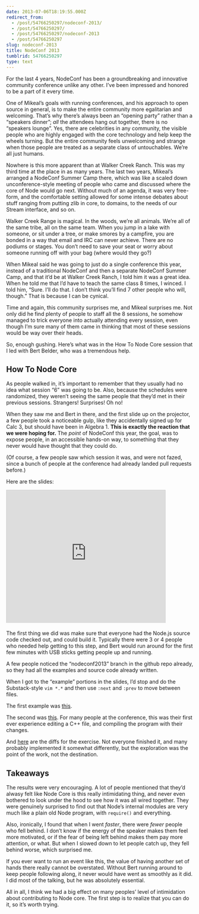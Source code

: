 ```yaml
---
date: 2013-07-06T18:19:55.000Z
redirect_from:
  - /post/54766250297/nodeconf-2013/
  - /post/54766250297/
  - /post/54766250297/nodeconf-2013
  - /post/54766250297
slug: nodeconf-2013
title: NodeConf 2013
tumblrid: 54766250297
type: text
---
```

<p>For the last 4 years, NodeConf has been a groundbreaking and
innovative community conference unlike any other.  I&rsquo;ve been
impressed and honored to be a part of it every time.</p>

<p>One of Mikeal&rsquo;s goals with running conferences, and his approach to
open source in general, is to make the entire community more
egalitarian and welcoming.  That&rsquo;s why there&rsquo;s always been an “opening
party” rather than a “speakers dinner”; <em>all</em> the attendees hang out
together, there is no “speakers lounge”.  Yes, there are celebrities
in any community, the visible people who are highly engaged with the
core technology and help keep the wheels turning.  But the entire
community feels unwelcoming and strange when those people are treated
as a separate class of untouchables.  We&rsquo;re all just humans.</p>

<p>Nowhere is this more apparent than at Walker Creek Ranch.  This was my
third time at the place in as many years.  The last two years,
Mikeal&rsquo;s arranged a NodeConf Summer Camp there, which was like a
scaled down unconference-style meeting of people who came and
discussed where the core of Node would go next.  Without much of an
agenda, it was very free-form, and the comfortable setting allowed for
some intense debates about stuff ranging from putting zlib in core, to
domains, to the needs of our Stream interface, and so on.</p>

<p>Walker Creek Range is magical.  In the woods, we&rsquo;re all animals.
We&rsquo;re all of the same tribe, all on the same team.  When you jump in a
lake with someone, or sit under a tree, or make smores by a campfire,
you are bonded in a way that email and IRC can never achieve.  There
are no podiums or stages.  You don&rsquo;t need to save your seat or worry
about someone running off with your bag (where would they go?)</p>

<p>When Mikeal said he was going to just do a single conference this
year, instead of a traditional NodeConf and then a separate NodeConf
Summer Camp, and that it&rsquo;d be at Walker Creek Ranch, I told him it was
a great idea.  When he told me that I&rsquo;d have to teach the same class 8
times, I winced.  I told him, “Sure.  I&rsquo;ll do that.  I don&rsquo;t think
you&rsquo;ll find 7 other people who will, though.”  That is because I can be cynical.</p>

<p>Time and again, this community surprises me, and Mikeal surprises me.
Not only did he find plenty of people to staff all the 8 sessions, he
somehow managed to trick everyone into actually attending every
session, even though I&rsquo;m sure many of them came in thinking that most
of these sessions would be way over their heads.</p>

<p>So, enough gushing.  Here&rsquo;s what was in the How To Node Core session
that I led with Bert Belder, who was a tremendous help.</p>

<h2>How To Node Core</h2>

<p>As people walked in, it&rsquo;s important to remember that they usually had
no idea what session &ldquo;6&rdquo; was going to be.  Also, because the schedules
were randomized, they weren&rsquo;t seeing the same people that they&rsquo;d met
in their previous sessions.  Strangers!  Surprises!  Oh no!</p>

<p>When they saw me and Bert in there, and the first slide up on the
projector, a few people took a noticeable gulp, like they accidentally
signed up for Calc 3, but should have been in Algebra 1.  <strong>This is
exactly the reaction that we were hoping for.</strong>  The <em>point</em> of
NodeConf this year, the goal, was to expose people, in an accessible
hands-on way, to something that they never would have thought that
they could do.</p>

<p>(Of course, a few people saw which session it was, and were not
fazed, since a bunch of people at the conference had already landed
pull requests before.)</p>

<p>Here are the slides:</p>

<div><iframe src="https://www.slideshare.net/slideshow/embed_code/23878251" width="427" height="356" frameborder="0" marginwidth="0" marginheight="0" scrolling="no" style="border:1px solid
#CCC;border-width:1px 1px 0;margin-bottom:5px" allowfullscreen webkitallowfullscreen mozallowfullscreen> </iframe> </div>

<p>The first thing we did was make sure that everyone had the Node.js
source code checked out, and could build it.  Typically there were 3
or 4 people who needed help getting to this step, and Bert would run
around for the first few minutes with USB sticks getting people up and
running.</p>

<p>A few people noticed the &ldquo;nodeconf2013&rdquo; branch in the github repo
already, so they had all the examples and source code already written.</p>

<p>When I got to the &ldquo;example&rdquo; portions in the slides, I&rsquo;d stop and do
the Substack-style <code>vim *.*</code> and then use <code>:next</code> and <code>:prev</code> to move
between files.</p>

<p>The first example was <a href="https://gist.github.com/isaacs/5938171">this</a>.</p>

<p>The second was <a href="https://gist.github.com/isaacs/5938207">this</a>.  For
many people at the conference, this was their first ever experience
editing a C++ file, and compiling the program with their changes.</p>

<p>And <a href="https://gist.github.com/isaacs/5938185">here</a> are the diffs for
the exercise.  Not everyone finished it, and many probably implemented
it somewhat differently, but the exploration was the point of the
work, not the destination.</p>

<h2>Takeaways</h2>

<p>The results were very encouraging.  A lot of people mentioned that
they&rsquo;d alwasy felt like Node Core is this really intimidating thing,
and never even bothered to look under the hood to see how it was all
wired together.  They were genuinely surprised to find out that Node&rsquo;s
internal modules are very much like a plain old Node program, with
<code>require()</code> and everything.</p>

<p>Also, ironically, I found that when I went <em>faster</em>, there were
<em>fewer</em> people who fell behind.  I don&rsquo;t know if the energy of the
speaker makes them feel more motivated, or if the fear of being left
behind makes them pay more attention, or what.  But when I slowed down
to let people catch up, they fell behind worse, which surprised me.</p>

<p>If you ever want to run an event like this, the value of having another set of hands there really cannot be overstated.  Without Bert running around to keep people following along, it never would have went as smoothly as it did.  I did most of the talking, but he was absolutely essential.</p>

<p>All in all, I think we had a big effect on many peoples&rsquo; level of
intimidation about contributing to Node core.  The first step is to
realize that you can do it, so it&rsquo;s worth trying.</p>
